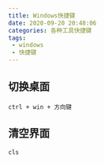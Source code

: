 ```yaml
---
title: Windows快捷键
date: 2020-09-20 20:48:06
categories: 各种工具快捷键
tags:
 - windows
 - 快捷键
---
```


## 切换桌面

```
ctrl + win + 方向键
```

## 清空界面

```
cls
```

